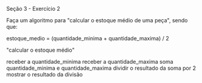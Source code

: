 Seção 3 - Exercício 2

Faça um algoritmo para "calcular o estoque médio de uma peça", sendo que:

estoque_medio = (quantidade_minima + quantidade_maxima) / 2

"calcular o estoque médio"

receber a quantidade_minima
receber a quantidade_maxima
soma quantidade_minima e quantidade_maxima
dividir o resultado da soma por 2
mostrar o resultado da divisão